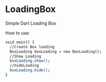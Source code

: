 LoadingBox
==========

Simple Dart Loading Box


How to use:

```sh
void main() {
  //Create Box loading
  BoxLoading boxLoading = new BoxLoading();
  //Show Loading
  boxLoading.show();
  //hideLoading
  boxLoading.hide(); 
}
```


